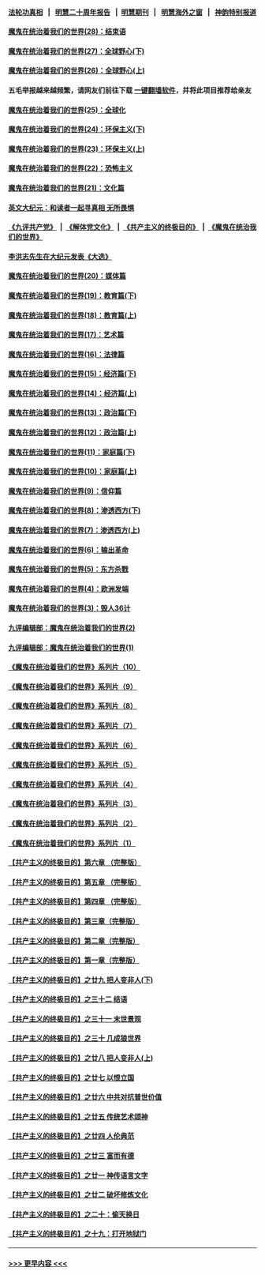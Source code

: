 #### [法轮功真相](https://github.com/gfw-breaker/truth/blob/master/README.md?t=0) &nbsp;&nbsp;|&nbsp;&nbsp; [明慧二十周年报告](https://github.com/gfw-breaker/mh-reports/blob/master/README.md?t=0) &nbsp;&nbsp;|&nbsp;&nbsp;[明慧期刊](https://github.com/gfw-breaker/mh-qikan) &nbsp;&nbsp;|&nbsp;&nbsp; [明慧海外之窗](https://github.com/gfw-breaker/mh-news/blob/master/README.md?t=0) &nbsp;&nbsp;|&nbsp;&nbsp; [神韵特别报道](https://github.com/gfw-breaker/mh-news/blob/master/shenyun.md?t=0)
#### [魔鬼在统治着我们的世界(28)：结束语](../pages/nsc422/n10936246.md?t=06241751) 
#### [魔鬼在统治着我们的世界(27)：全球野心(下)](../pages/nsc422/n10928319.md?t=06241751) 
#### [魔鬼在统治着我们的世界(26)：全球野心(上)](../pages/nsc422/n10900318.md?t=06241751) 
#### 五毛举报越来越频繁，请网友们前往下载 [一键翻墙软件](https://github.com/gfw-breaker/ssr-accounts)，并将此项目推荐给亲友
#### [魔鬼在统治着我们的世界(25)：全球化](../pages/nsc422/n10788205.md?t=06241751) 
#### [魔鬼在统治着我们的世界(24)：环保主义(下)](../pages/nsc422/n10695307.md?t=06241751) 
#### [魔鬼在统治着我们的世界(23)：环保主义(上)](../pages/nsc422/n10688613.md?t=06241751) 
#### [魔鬼在统治着我们的世界(22)：恐怖主义](../pages/nsc422/n10614727.md?t=06241751) 
#### [魔鬼在统治着我们的世界(21)：文化篇](../pages/nsc422/n10597706.md?t=06241751) 
#### [英文大纪元：和读者一起寻真相 无所畏惧](../pages/nsc422/n12542027.md?t=06241751) 
#### [《九评共产党》](https://github.com/begood0513/9ping.md/blob/master/README.md) &nbsp;|&nbsp; [《解体党文化》](../../../../jtdwh.md/blob/master/README.md)  &nbsp;|&nbsp; [《共产主义的终极目的》](../../../../gczydzjmd.md/blob/master/README.md) &nbsp;|&nbsp; [《魔鬼在统治我们的世界》](../../../../mgztzwmdsj.md/blob/master/README.md) 
#### [李洪志先生在大纪元发表《大选》](../pages/nsc422/n12534746.md?t=06241751) 
#### [魔鬼在统治着我们的世界(20)：媒体篇](../pages/nsc422/n10586579.md?t=06241751) 
#### [魔鬼在统治着我们的世界(19)：教育篇(下)](../pages/nsc422/n10564808.md?t=06241751) 
#### [魔鬼在统治着我们的世界(18)：教育篇(上)](../pages/nsc422/n10526970.md?t=06241751) 
#### [魔鬼在统治着我们的世界(17)：艺术篇](../pages/nsc422/n10499093.md?t=06241751) 
#### [魔鬼在统治着我们的世界(16)：法律篇](../pages/nsc422/n10485969.md?t=06241751) 
#### [魔鬼在统治着我们的世界(15)：经济篇(下)](../pages/nsc422/n10469975.md?t=06241751) 
#### [魔鬼在统治着我们的世界(14)：经济篇(上)](../pages/nsc422/n10457370.md?t=06241751) 
#### [魔鬼在统治着我们的世界(13)：政治篇(下)](../pages/nsc422/n10448270.md?t=06241751) 
#### [魔鬼在统治着我们的世界(12)：政治篇(上)](../pages/nsc422/n10444576.md?t=06241751) 
#### [魔鬼在统治着我们的世界(11)：家庭篇(下)](../pages/nsc422/n10440961.md?t=06241751) 
#### [魔鬼在统治着我们的世界(10)：家庭篇(上)](../pages/nsc422/n10435448.md?t=06241751) 
#### [魔鬼在统治着我们的世界(9)：信仰篇](../pages/nsc422/n10432159.md?t=06241751) 
#### [魔鬼在统治着我们的世界(8)：渗透西方(下)](../pages/nsc422/n10429603.md?t=06241751) 
#### [魔鬼在统治着我们的世界(7)：渗透西方(上)](../pages/nsc422/n10426013.md?t=06241751) 
#### [魔鬼在统治着我们的世界(6)：输出革命](../pages/nsc422/n10421536.md?t=06241751) 
#### [魔鬼在统治着我们的世界(5)：东方杀戮](../pages/nsc422/n10417707.md?t=06241751) 
#### [魔鬼在统治着我们的世界(4)：欧洲发端](../pages/nsc422/n10414890.md?t=06241751) 
#### [魔鬼在统治着我们的世界(3)：毁人36计](../pages/nsc422/n10411583.md?t=06241751) 
#### [九评编辑部：魔鬼在统治着我们的世界(2)](../pages/nsc422/n10410036.md?t=06241751) 
#### [九评编辑部：魔鬼在统治着我们的世界(1)](../pages/nsc422/n10406825.md?t=06241751) 
#### [《魔鬼在统治着我们的世界》系列片（10）](../pages/nsc422/n12292670.md?t=06241751) 
#### [《魔鬼在统治着我们的世界》系列片（9）](../pages/nsc422/n12290859.md?t=06241751) 
#### [《魔鬼在统治着我们的世界》系列片（8）](../pages/nsc422/n12287445.md?t=06241751) 
#### [《魔鬼在统治着我们的世界》系列片（7）](../pages/nsc422/n12283425.md?t=06241751) 
#### [《魔鬼在统治着我们的世界》系列片（6）](../pages/nsc422/n12282314.md?t=06241751) 
#### [《魔鬼在统治着我们的世界》系列片（5）](../pages/nsc422/n12281419.md?t=06241751) 
#### [《魔鬼在统治着我们的世界》系列片（4）](../pages/nsc422/n12274024.md?t=06241751) 
#### [《魔鬼在统治着我们的世界》系列片（3）](../pages/nsc422/n12271322.md?t=06241751) 
#### [《魔鬼在统治着我们的世界》系列片（2）](../pages/nsc422/n12269049.md?t=06241751) 
#### [《魔鬼在统治着我们的世界》系列片（1）](../pages/nsc422/n12267575.md?t=06241751) 
#### [【共产主义的终极目的】第六章 （完整版）](../pages/nsc422/n11428913.md?t=06241751) 
#### [【共产主义的终极目的】第五章 （完整版）](../pages/nsc422/n11428912.md?t=06241751) 
#### [【共产主义的终极目的】第四章 （完整版）](../pages/nsc422/n11428907.md?t=06241751) 
#### [【共产主义的终极目的】第三章（完整版）](../pages/nsc422/n11428848.md?t=06241751) 
#### [【共产主义的终极目的】第二章（完整版）](../pages/nsc422/n11428831.md?t=06241751) 
#### [【共产主义的终极目的】第一章（完整版）](../pages/nsc422/n11417651.md?t=06241751) 
#### [【共产主义的终极目的】之廿九 把人变非人(下)](../pages/nsc422/n11344140.md?t=06241751) 
#### [【共产主义的终极目的】之三十二 结语](../pages/nsc422/n11360535.md?t=06241751) 
#### [【共产主义的终极目的】之三十一 末世景观](../pages/nsc422/n11351129.md?t=06241751) 
#### [【共产主义的终极目的】之三十 几成狼世界](../pages/nsc422/n11348280.md?t=06241751) 
#### [【共产主义的终极目的】之廿八 把人变非人(上)](../pages/nsc422/n11340492.md?t=06241751) 
#### [【共产主义的终极目的】之廿七 以恨立国](../pages/nsc422/n11336944.md?t=06241751) 
#### [【共产主义的终极目的】之廿六 中共对抗普世价值](../pages/nsc422/n11324785.md?t=06241751) 
#### [【共产主义的终极目的】之廿五 传统艺术颂神](../pages/nsc422/n11296396.md?t=06241751) 
#### [【共产主义的终极目的】之廿四 人伦典范](../pages/nsc422/n11296397.md?t=06241751) 
#### [【共产主义的终极目的】之廿三 富而有德](../pages/nsc422/n11283598.md?t=06241751) 
#### [【共产主义的终极目的】之廿一 神传语言文字](../pages/nsc422/n11263265.md?t=06241751) 
#### [【共产主义的终极目的】之廿二 破坏修炼文化](../pages/nsc422/n11245728.md?t=06241751) 
#### [【共产主义的终极目的】之二十：偷天换日](../pages/nsc422/n11238846.md?t=06241751) 
#### [【共产主义的终极目的】之十九：打开地狱门](../pages/nsc422/n11206376.md?t=06241751) 

----
#### [ >>> 更早内容 <<< ](../indexes/nsc422-earlier.md)
